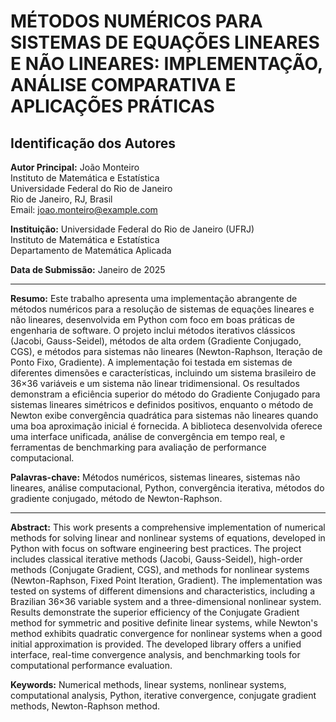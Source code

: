 # MÉTODOS NUMÉRICOS PARA SISTEMAS DE EQUAÇÕES LINEARES E NÃO LINEARES: IMPLEMENTAÇÃO, ANÁLISE COMPARATIVA E APLICAÇÕES PRÁTICAS

## Identificação dos Autores

**Autor Principal:**
João Monteiro  
Instituto de Matemática e Estatística  
Universidade Federal do Rio de Janeiro  
Rio de Janeiro, RJ, Brasil  
Email: joao.monteiro@example.com

**Instituição:**
Universidade Federal do Rio de Janeiro (UFRJ)  
Instituto de Matemática e Estatística  
Departamento de Matemática Aplicada

**Data de Submissão:**
Janeiro de 2025

---

**Resumo:** Este trabalho apresenta uma implementação abrangente de métodos numéricos para a resolução de sistemas de equações lineares e não lineares, desenvolvida em Python com foco em boas práticas de engenharia de software. O projeto inclui métodos iterativos clássicos (Jacobi, Gauss-Seidel), métodos de alta ordem (Gradiente Conjugado, CGS), e métodos para sistemas não lineares (Newton-Raphson, Iteração de Ponto Fixo, Gradiente). A implementação foi testada em sistemas de diferentes dimensões e características, incluindo um sistema brasileiro de 36×36 variáveis e um sistema não linear tridimensional. Os resultados demonstram a eficiência superior do método do Gradiente Conjugado para sistemas lineares simétricos e definidos positivos, enquanto o método de Newton exibe convergência quadrática para sistemas não lineares quando uma boa aproximação inicial é fornecida. A biblioteca desenvolvida oferece uma interface unificada, análise de convergência em tempo real, e ferramentas de benchmarking para avaliação de performance computacional.

**Palavras-chave:** Métodos numéricos, sistemas lineares, sistemas não lineares, análise computacional, Python, convergência iterativa, métodos do gradiente conjugado, método de Newton-Raphson.

---

**Abstract:** This work presents a comprehensive implementation of numerical methods for solving linear and nonlinear systems of equations, developed in Python with focus on software engineering best practices. The project includes classical iterative methods (Jacobi, Gauss-Seidel), high-order methods (Conjugate Gradient, CGS), and methods for nonlinear systems (Newton-Raphson, Fixed Point Iteration, Gradient). The implementation was tested on systems of different dimensions and characteristics, including a Brazilian 36×36 variable system and a three-dimensional nonlinear system. Results demonstrate the superior efficiency of the Conjugate Gradient method for symmetric and positive definite linear systems, while Newton's method exhibits quadratic convergence for nonlinear systems when a good initial approximation is provided. The developed library offers a unified interface, real-time convergence analysis, and benchmarking tools for computational performance evaluation.

**Keywords:** Numerical methods, linear systems, nonlinear systems, computational analysis, Python, iterative convergence, conjugate gradient methods, Newton-Raphson method.
